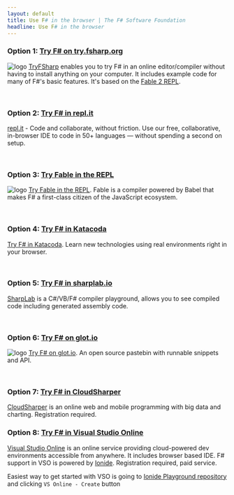```yaml
---
layout: default
title: Use F# in the browser | The F# Software Foundation
headline: Use F# in the browser
---
```


### Option 1: [Try F# on try.fsharp.org](https://try.fsharp.org/)

![logo](/images/thumbs/tryfsharp.jpg)&nbsp;[TryFSharp](https://try.fsharp.org/) enables you to try F# in an online editor/compiler without having to install anything on your
computer. It includes example code for many of F#'s basic features. It's based on the  [Fable 2 REPL](https://fable.io/repl/).

<br />

### Option 2: [Try F# in repl.it](https://repl.it/languages/fsharp)

[repl.it](https://repl.it/languages/fsharp) - Code and collaborate,
without friction. Use our free, collaborative, in-browser IDE to code in 50+ languages — without spending a second on setup.

<br />

### Option 3: [Try Fable in the REPL](https://fable.io/repl/)

![logo](/images/thumbs/fable.png)&nbsp;[Try Fable in the REPL](https://fable.io/repl/). Fable is a compiler powered by Babel that makes F# a first-class citizen of the JavaScript ecosystem.

<br />

### Option 4: [Try F# in Katacoda](https://www.katacoda.com/courses/fsharp/playground)

[Try F# in Katacoda](https://www.katacoda.com/courses/fsharp/playground). Learn new technologies using real environments
right in your browser.

<br />

### Option 5: [Try F# in sharplab.io](https://sharplab.io/)

[SharpLab](https://sharplab.io/) is a C#/VB/F# compiler playground, allows you to see compiled code including generated assembly code.

<br />

### Option 6: [Try F# on glot.io](https://glot.io/new/fsharp)

![logo](/images/thumbs/glot-io.jpg)&nbsp;[Try F# on glot.io](https://glot.io/new/fsharp). An open source pastebin with runnable snippets and API.

<br />

### Option 7: [Try F# in CloudSharper](https://cloudsharper.com/)

[CloudSharper](https://cloudsharper.com/) is an online web and mobile programming with big data and charting. Registration required.

### Option 8: [Try F# in Visual Studio Online](https://visualstudio.microsoft.com/services/visual-studio-online/)

[Visual Studio Online](https://visualstudio.microsoft.com/services/visual-studio-online/) is an online service providing cloud-powered dev environments accessible from anywhere. It includes browser based IDE. F# support in VSO is powered by [Ionide](https://ionide.io/). Registration required, paid service.

Easiest way to get started with VSO is going to [Ionide Playground repository](https://github.com/ionide/playground) and clicking `VS Online - Create` button
